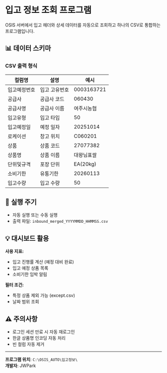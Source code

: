 # 입고 정보 조회 프로그램

OSIS 서버에서 입고 헤더와 상세 데이터를 자동으로 조회하고 하나의 CSV로 통합하는 프로그램입니다.

## 📊 데이터 스키마

### CSV 출력 형식
| 컬럼명 | 설명 | 예시 |
|--------|------|------|
| 입고예정번호 | 입고 고유번호 | 0003163721 |
| 공급사 | 공급사 코드 | 060430 |
| 공급사명 | 공급사 이름 | 여주시농협 |
| 입고유형 | 입고 타입 | 50 |
| 입고예정일 | 예정 일자 | 20251014 |
| 로케이션 | 창고 위치 | C060201 |
| 상품 | 상품 코드 | 27077382 |
| 상품명 | 상품 이름 | 대왕님표쌀 |
| 단위및규격 | 포장 단위 | EA(20kg) |
| 소비기한 | 유통기한 | 20260113 |
| 입고수량 | 입고 수량 | 50 |

## 🔄 실행 주기
- 자동 실행 또는 수동 실행
- 출력 파일: `inbound_merged_YYYYMMDD_HHMMSS.csv`

## 💡 대시보드 활용
**사용 지표:**
- 입고 진행률 계산 (예정 대비 완료)
- 입고 예정 상품 목록
- 소비기한 임박 알림

**필터 조건:**
- 특정 상품 제외 가능 (except.csv)
- 날짜 범위 조회

## ⚠️ 주의사항
- 로그인 세션 만료 시 자동 재로그인
- 한글 상품명 인코딩 자동 처리
- 빈 컬럼 자동 제거

---
**프로그램 위치**: `C:\OSIS_AUTO\입고정보\`  
**개발자**: JWPark
